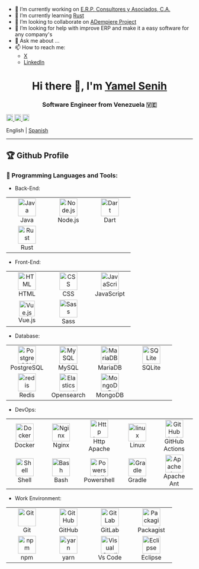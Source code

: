 - 🔭 I’m currently working on [E.R.P. Consultores y Asociados, C.A.](https://erpya.com/)
- 🌱 I’m currently learning [Rust](https://www.rust-lang.org/)
- 👯 I’m looking to collaborate on [ADempiere Project](https://github.com/adempiere)
- 🤔 I’m looking for help with improve ERP and make it a easy software for any company's 
- 💬 Ask me about ...
- 📫 How to reach me:
  - [X](https://x.com/YamelSenih)
  - [LinkedIn](https://www.linkedin.com/in/yamelsenih)

<h1 align="center">
  Hi there 👋, I'm <a href="https://github.com/YamelSenih">Yamel Senih</a>
<h3 align="center">
  Software Engineer from Venezuela 🇻🇪
</h3>

<a href='https://www.linkedin.com/in/yamelsenih'>
  <img alt="linkedin" src="./icons/contact/linkedin.svg" height='18px'/>
</a>
<a href='mailto: yamelsenih@gmail.com'>
  <img alt="email" src="./icons/contact/email4.svg" height='18px'/>
</a>
<a href='https:/discordapp.com/users/yamelsenih/'>
  <img alt="discord" src="./icons/contact/discord.svg" height='18px'/>
</a>


English | [Spanish](./README.es.md)


---

## 🏆 Github Profile

### 🔨 Programming Languages and Tools:

* Back-End:

<table>
  <tr>
    <td align="center" width="96">
      <img alt="Java" width="48" height="48" src="./icons/java/java.svg">
      <br>Java
    </td>
    <td align="center" width="96">
      <img alt="Node.js" width="48" height="48" src="./icons/node/node.svg">
      <br>Node.js
    </td>
    <td align="center" width="96">
      <img alt="Dart" width="48" height="48" src="https://www.vectorlogo.zone/logos/dartlang/dartlang-icon.svg" />
      <br>Dart
  </td>
  </tr>
  <tr>
    <td align="center" width="96">
      <img alt="Rust" width="48" height="48" src="https://www.vectorlogo.zone/logos/rust-lang/rust-lang-icon.svg" />
      <br>Rust
    </td>
  </tr>
</table>


* Front-End:

<table>
  <tr>
    <td align="center" width="96">
      <img alt="HTML" width="48" height="48" src="https://www.vectorlogo.zone/logos/w3_html5/w3_html5-icon.svg">
      <br>HTML
    </td>
    <td align="center" width="96">
      <img alt="CSS" width="48" height="48" src="https://www.vectorlogo.zone/logos/w3_css/w3_css-icon.svg">
      <br>CSS
    </td>
    <td align="center" width="96">
      <img alt="JavaScript" width="48" height="48" src="./icons/javascript/javascript.svg">
      <br>JavaScript
    </td>
  </tr>
  <tr>
    <td align="center" width="96">
      <img alt="Vue.js" height="42px" src="./icons/vue/vue.svg"/>
      <br>Vue.js
    </td>
    <td align="center" width="96">
      <img alt="Sass" width="48" height="48" src="https://www.vectorlogo.zone/logos/sass-lang/sass-lang-icon.svg"/>
      <br>Sass
    </td>
  </tr>
</table>


* Database:

<table>
  <tr>
    <td align="center" width="96">
      <img alt="PostgreSQL" width="48" height="48" src="./icons/postgresql/postgresql.svg"/>
      <br>PostgreSQL
    </td>
    <td align="center" width="96">
      <img alt="MySQL" width="48" height="48" src="https://www.vectorlogo.zone/logos/mysql/mysql-icon.svg"/>
      <br>MySQL
    </td>
    <td align="center" width="96">
      <img alt="MariaDB" width="48" height="48" src="https://www.vectorlogo.zone/logos/mariadb/mariadb-icon.svg"/>
      <br>MariaDB
    </td>
    <td align="center" width="96">
      <img alt="SQLite" width="48" height="48" src="https://www.vectorlogo.zone/logos/sqlite/sqlite-icon.svg"/>
      <br>SQLite
    </td>
  </tr>
  <tr>
    <td align="center" width="96">
      <img alt="redis" width="48" height="48" src="https://www.vectorlogo.zone/logos/redis/redis-icon.svg"/>
      <br>Redis
    </td>
    <td align="center" width="96">
      <img alt="Elasticsearch" width="48" height="48" src="https://www.vectorlogo.zone/logos/elastic/elastic-icon.svg"/>
      <br>Opensearch
    </td>
    <td align="center" width="96">
      <img alt="MongoDB" width="48" height="48" src="https://www.vectorlogo.zone/logos/mongodb/mongodb-icon.svg"/>
      <br>MongoDB
    </td>
  </tr>
</table>

<!--
* Mobile

<img alt="Android" width="48" height="48" src="./icons/android/android.svg">
-->

* DevOps:

<table>
  <tr>
    <td align="center" width="96">
      <img alt="Docker" width="48" height="48" src="./icons/docker/docker.svg">
      <br>Docker
    </td>
    <td align="center" width="96">
      <img alt="Nginx" width="48" height="48" src="./icons/nginx/nginx.svg"/>
      <br>Nginx
    </td>
    <td align="center" width="96">
      <img alt="Http Apache" width="48" height="48" src="https://www.vectorlogo.zone/logos/apache/apache-icon.svg"/>
      <br>Http Apache
    </td>
    <td align="center" width="96">
      <img alt="linux" width="48" height="48" src="./icons/linux/linux.svg"/>
      <br>Linux
    </td>
    <td align="center" width="96">
      <img alt="GitHub Actions" width="48" height="48" src="./icons/github/github-actions.svg"/>
      <br>GitHub Actions
    </td>
  </tr>
  <tr>
    <td align="center" width="96">
      <img alt="Shell" width="48" height="48" src="https://www.vectorlogo.zone/logos/shell/shell-icon.svg"/>
      <br>Shell
    </td>
    <td align="center" width="96">
      <img alt="Bash" width="48" height="48" src="./icons/bash/bash.svg"/>
      <br>Bash
    </td>
    <td align="center" width="96">
      <img alt="Powershell" width="48" height="48" src="https://raw.githubusercontent.com/PowerShell/PowerShell/master/assets/ps_black_128.svg" />
      <br>Powershell
    </td>
    <td align="center" width="96">
      <img alt="Gradle" width="48" height="48" src="https://www.vectorlogo.zone/logos/gradle/gradle-icon.svg"/>
      <br>Gradle
    </td>
    <td align="center" width="96">
      <img alt="Apache Ant" width="48" height="48" src="https://www.vectorlogo.zone/logos/apache_ant/apache_ant-icon.svg"/>
      <br>Apache Ant
    </td>
  </tr>
</table>


* Work Environment:

<table>
  <tr>
    <td align="center" width="96">
      <img alt="Git" width="48" height="48" src="./icons/git-scm/git-scm.svg"/>
      <br>Git
    </td>
    <td align="center" width="96">
      <img alt="GitHub" width="48" height="48" src="https://www.vectorlogo.zone/logos/github/github-tile.svg"/>
      <br>GitHub
    </td>
    <td align="center" width="96">
      <img alt="GitLab" width="48" height="48" src="https://www.vectorlogo.zone/logos/gitlab/gitlab-icon.svg"/>
      <br>GitLab
    </td>
    <td align="center" width="96">
      <img alt="Packagist" width="48" height="48" src="icons/php/packagist.png"/>
      <br>Packagist
    </td>
  </tr>
  <tr>
    <td align="center" width="96">
      <img alt="npm" width="48" height="48" src="https://www.vectorlogo.zone/logos/npmjs/npmjs-ar21.svg"/>
      <br>npm
    </td>
    <td align="center" width="96">
      <img alt="yarn" width="48" height="48" src="https://www.vectorlogo.zone/logos/yarnpkg/yarnpkg-icon.svg"/>
      <br>yarn
    </td>
    <td align="center" width="96">
      <img alt="Visual Studio Code" width="48" height="48" src="https://www.vectorlogo.zone/logos/visualstudio_code/visualstudio_code-icon.svg">
      <br>Vs Code
    </td>
    <td align="center" width="96">
      <img alt="Eclipse" width="48" height="48" src="https://www.vectorlogo.zone/logos/eclipse/eclipse-icon.svg">
      <br>Eclipse
    </td>
  </tr>
</table>

<br>
